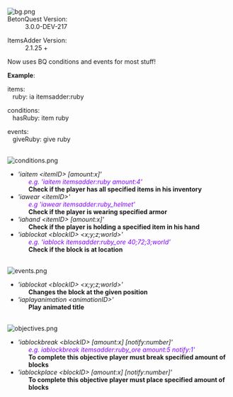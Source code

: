 <div class="customResourceFields aboveInfo">
<dl class="customResourceFieldnative_mc_version">

<br>
<img src="https://i.imgur.com/UbPfFHT.png" alt="bg.png" class="bbCodeImage LbImage" style="">
<dt>BetonQuest Version:</dt>
<dd>3.0.0-DEV-217</dd>
</dl>
<dl class="customResourceFieldmc_versions">
<dt>ItemsAdder Version:</dt>
<dd>2.1.25 +</dd>
</dl>
</div>

Now uses BQ conditions and events for most stuff!

<b>Example</b>:
<div>
items:  
<br>&nbsp;&nbsp;
ruby: ia itemsadder:ruby

conditions:
<br>&nbsp;&nbsp;
hasRuby: item ruby

events:
<br>&nbsp;&nbsp;
giveRuby: give ruby
</div>

<br>
<img src="https://i.imgur.com/zqWCGJp.png" alt="conditions.png" class="bbCodeImage LbImage" style="">
<ul>
    <li>
        <i>'iaitem &lt;itemID> [amount:x]'</i>
        <ul>
            <span style="color: #8000ff"><i>e.g. 'iaitem itemsadder:ruby amount:4'</i></span><br>
            <b>Check if the player has all specified items in his inventory</b>
        </ul>
    </li>
    <li>
        <i>'iawear &lt;itemID>'</i>
        <ul>
            <span style="color: #8000ff"><i>e.g 'iawear itemsadder:ruby_helmet'</i></span><br>
            <b>Check if the player is wearing specified armor</b>
        </ul>
    </li>
    <li>
        <i>'iahand &lt;itemID> [amount:x]'</i>
        <ul>
            <b>Check if the player is holding a specified item in his hand</b>
        </ul>
    </li>
    <li>
        <i>'iablockat &lt;blockID> &lt;x;y;z;world>'</i>
        <ul>
            <span style="color: #8000ff"><i>e.g. 'iablock itemsadder:ruby_ore 40;72;3;world'</i></span><br>
            <b>Check if the block is at location</b>
        </ul>
    </li>
</ul>

<br>
<img src="https://i.imgur.com/gBvlyBh.png" alt="events.png" class="bbCodeImage LbImage" style="">
<ul>
    <li>
        <i>'iablockat &lt;blockID> &lt;x;y;z;world>'</i>
        <ul>
            <b>Changes the block at the given position</b>
        </ul>
    </li>
    <li>
        <i>'iaplayanimation &lt;animationID>'</i>
        <ul>
            <b>Play animated title</b>
        </ul>
    </li>
</ul>

<br>
<img src="https://i.imgur.com/47WqR3y.png" alt="objectives.png" class="bbCodeImage LbImage" style="">
<ul>
    <li>
        <i>'iablockbreak &lt;blockID> [amount:x] [notify:number]'</i>
        <ul>
            <span style="color: #8000ff"><i>e.g. iablockbreak itemsadder:ruby_ore amount:5 notify:1'</i></span><br>
            <b>To complete this objective player must break specified amount of blocks</b>
        </ul>
    </li>
    <li>
        <i>'iablockplace &lt;blockID> [amount:x] [notify:number]'</i>
        <ul>
            <b>To complete this objective player must place specified amount of blocks</b>
        </ul>
    </li>
</ul>
